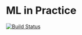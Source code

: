 # ML in Practice

[![Build Status](https://travis-ci.org/StevenReitsma/kaggle-national-data-science-bowl.svg)](https://travis-ci.org/StevenReitsma/kaggle-national-data-science-bowl)
